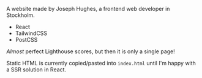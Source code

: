 A website made by Joseph Hughes, a frontend web developer in Stockholm.

* React
* TailwindCSS
* PostCSS

_Almost_ perfect Lighthouse scores, but then it is only a single page!

Static HTML is currently copied/pasted into ```index.html``` until I'm happy with a SSR solution in React. 
